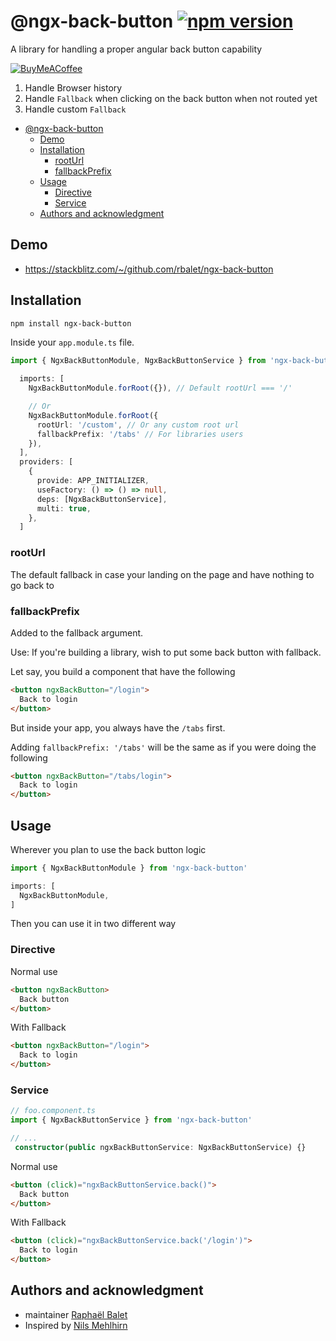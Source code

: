 # @ngx-back-button [![npm version](https://img.shields.io/npm/v/ngx-back-button.svg)](https://www.npmjs.com/package/ngx-back-button)
A library for handling a proper angular back button capability

[![BuyMeACoffee](https://www.buymeacoffee.com/assets/img/custom_images/purple_img.png)](https://www.buymeacoffee.com/widness)

1. Handle Browser history
2. Handle `Fallback` when clicking on the back button when not routed yet
3. Handle custom `Fallback`

- [@ngx-back-button ](#ngx-back-button-)
  - [Demo](#demo)
  - [Installation](#installation)
    - [rootUrl](#rooturl)
    - [fallbackPrefix](#fallbackprefix)
  - [Usage](#usage)
    - [Directive](#directive)
    - [Service](#service)
  - [Authors and acknowledgment](#authors-and-acknowledgment)

## Demo
- https://stackblitz.com/~/github.com/rbalet/ngx-back-button

## Installation

```sh
npm install ngx-back-button
```

Inside your `app.module.ts` file.
```typescript
import { NgxBackButtonModule, NgxBackButtonService } from 'ngx-back-button'

  imports: [
    NgxBackButtonModule.forRoot({}), // Default rootUrl === '/'

    // Or
    NgxBackButtonModule.forRoot({
      rootUrl: '/custom', // Or any custom root url
      fallbackPrefix: '/tabs' // For libraries users
    }),
  ],
  providers: [
    {
      provide: APP_INITIALIZER,
      useFactory: () => () => null,
      deps: [NgxBackButtonService],
      multi: true,
    },
  ]
```

### rootUrl 
The default fallback in case your landing on the page and have nothing to go back to

### fallbackPrefix
Added to the fallback argument.

Use: If you're building a library, wish to put some back button with fallback. 

Let say, you build a component that have the following 
```html
<button ngxBackButton="/login">
  Back to login
</button>
```

But inside your app, you always have the `/tabs` first.

Adding `fallbackPrefix: '/tabs'` will be the same as if you were doing the following

```html
<button ngxBackButton="/tabs/login">
  Back to login
</button>
```

## Usage
Wherever you plan to use the back button logic

```typescript
import { NgxBackButtonModule } from 'ngx-back-button'

imports: [
  NgxBackButtonModule,
]
```

Then you can use it in two different way

### Directive
Normal use
```html
<button ngxBackButton>
  Back button
</button>
```

With Fallback
```html
<button ngxBackButton="/login">
  Back to login
</button>
```

### Service
```typescript
// foo.component.ts
import { NgxBackButtonService } from 'ngx-back-button'

// ...
 constructor(public ngxBackButtonService: NgxBackButtonService) {}
```

Normal use
```html
<button (click)="ngxBackButtonService.back()">
  Back button
</button>
```

With Fallback
```html
<button (click)="ngxBackButtonService.back('/login')">
  Back to login
</button>
```

## Authors and acknowledgment
* maintainer [Raphaël Balet](https://github.com/rbalet)
* Inspired by [Nils Mehlhirn](https://nils-mehlhorn.de/posts/angular-navigate-back-previous-page/)
